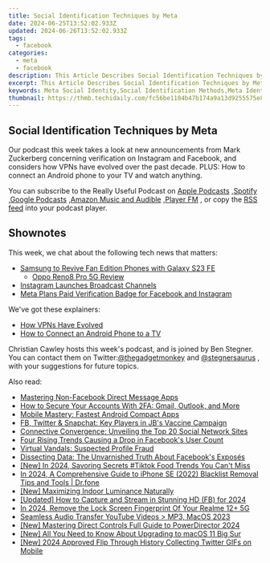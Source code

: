 ```yaml
---
title: Social Identification Techniques by Meta
date: 2024-06-25T13:52:02.933Z
updated: 2024-06-26T13:52:02.933Z
tags:
  - facebook
categories:
  - meta
  - facebook
description: This Article Describes Social Identification Techniques by Meta
excerpt: This Article Describes Social Identification Techniques by Meta
keywords: Meta Social Identity,Social Identification Methods,Meta Identification Tactics,Identification Strategies Meta,Meta's Social Techniques,Social Meta Tools,Meta Identity Practices
thumbnail: https://thmb.techidaily.com/fc56be1104b47b174a9a13d9255575e8e01dfcc34ec60d7f7f9e3cbb3a84553c.jpg
---
```


## Social Identification Techniques by Meta

 Our podcast this week takes a look at new announcements from Mark Zuckerberg concerning verification on Instagram and Facebook, and considers how VPNs have evolved over the past decade. PLUS: How to connect an Android phone to your TV and watch anything.

 You can subscribe to the Really Useful Podcast on [Apple Podcasts](https://podcasts.apple.com/gb/podcast/the-really-useful-podcast/id1437847131?mt=2) ,[Spotify](https://open.spotify.com/show/283gDxLd6OTNEpRq6tN7ha) ,[Google Podcasts](https://www.google.com/podcasts?feed=aHR0cHM6Ly9hbmNob3IuZm0vcy8zMWJlNDcwL3BvZGNhc3QvcnNz) ,[Amazon Music and Audible](https://music.amazon.co.uk/podcasts/20ab73d4-5da2-46c7-a17f-dc6eb39bdb48/The-Really-Useful-Podcast) ,[Player FM](https://player.fm/series/the-really-useful-podcast-2491856) , or copy the [RSS feed](https://feeds.transistor.fm/the-really-useful-podcast) into your podcast player.

## Shownotes

This week, we chat about the following tech news that matters:

* [Samsung to Revive Fan Edition Phones with Galaxy S23 FE](https://www.makeuseof.com/galaxy-s23-fe-launch-august-september/)  
  * [Oppo Reno8 Pro 5G Review](https://www.makeuseof.com/oppo-reno8-pro-review/)
* [Instagram Launches Broadcast Channels](https://www.makeuseof.com/instagram-introduces-broadcast-channels/)
* [Meta Plans Paid Verification Badge for Facebook and Instagram](https://www.makeuseof.com/meta-plans-paid-verification-badge-for-users/)

We've got these explainers:

* [How VPNs Have Evolved](https://www.makeuseof.com/vpn-evolution-ways-vpns-have-become-even-more-private/)
* [How to Connect an Android Phone to a TV](https://www.makeuseof.com/tag/droid-meets-hdmi-how-and-why-to-connect-your-android-phone-to-your-tv/)

 Christian Cawley hosts this week's podcast, and is joined by Ben Stegner. You can contact them on Twitter:[@thegadgetmonkey](https://twitter.com/thegadgetmonkey) and [@stegnersaurus](https://twitter.com/stegnersaurus) , with your suggestions for future topics.


<ins class="adsbygoogle"
     style="display:block"
     data-ad-format="autorelaxed"
     data-ad-client="ca-pub-7571918770474297"
     data-ad-slot="1223367746"></ins>



<ins class="adsbygoogle"
     style="display:block"
     data-ad-client="ca-pub-7571918770474297"
     data-ad-slot="8358498916"
     data-ad-format="auto"
     data-full-width-responsive="true"></ins>

<span class="atpl-alsoreadstyle">Also read:</span>
<div><ul>
<li><a href="https://facebook.techidaily.com/mastering-non-facebook-direct-message-apps/"><u>Mastering Non-Facebook Direct Message Apps</u></a></li>
<li><a href="https://facebook.techidaily.com/how-to-secure-your-accounts-with-2fa-gmail-outlook-and-more/"><u>How to Secure Your Accounts With 2FA: Gmail, Outlook, and More</u></a></li>
<li><a href="https://facebook.techidaily.com/mobile-mastery-fastest-android-compact-apps/"><u>Mobile Mastery: Fastest Android Compact Apps</u></a></li>
<li><a href="https://facebook.techidaily.com/fb-twitter-and-snapchat-key-players-in-jbs-vaccine-campaign/"><u>FB, Twitter & Snapchat: Key Players in JB's Vaccine Campaign</u></a></li>
<li><a href="https://facebook.techidaily.com/connective-convergence-unveiling-the-top-20-social-network-sites/"><u>Connective Convergence: Unveiling the Top 20 Social Network Sites</u></a></li>
<li><a href="https://facebook.techidaily.com/four-rising-trends-causing-a-drop-in-facebooks-user-count/"><u>Four Rising Trends Causing a Drop in Facebook's User Count</u></a></li>
<li><a href="https://facebook.techidaily.com/virtual-vandals-suspected-profile-fraud/"><u>Virtual Vandals: Suspected Profile Fraud</u></a></li>
<li><a href="https://facebook.techidaily.com/dissecting-data-the-unvarnished-truth-about-facebooks-exposes/"><u>Dissecting Data: The Unvarnished Truth About Facebook's Exposés</u></a></li>
<li><a href="https://tiktok-video-recordings.techidaily.com/new-in-2024-savoring-secrets-tiktok-food-trends-you-cant-miss/"><u>[New] In 2024, Savoring Secrets  #Tiktok Food Trends You Can't Miss</u></a></li>
<li><a href="https://iphone-unlock.techidaily.com/in-2024-a-comprehensive-guide-to-iphone-se-2022-blacklist-removal-tips-and-tools-drfone-by-drfone-ios/"><u>In 2024, A Comprehensive Guide to iPhone SE (2022) Blacklist Removal Tips and Tools | Dr.fone</u></a></li>
<li><a href="https://extra-guidance.techidaily.com/new-maximizing-indoor-luminance-naturally/"><u>[New] Maximizing Indoor Luminance Naturally</u></a></li>
<li><a href="https://facebook-video-recording.techidaily.com/updated-how-to-capture-and-stream-in-stunning-hd-fb-for-2024/"><u>[Updated] How to Capture and Stream in Stunning HD (FB) for 2024</u></a></li>
<li><a href="https://easy-unlock-android.techidaily.com/in-2024-remove-the-lock-screen-fingerprint-of-your-realme-12plus-5g-by-drfone-android/"><u>In 2024, Remove the Lock Screen Fingerprint Of Your Realme 12+ 5G</u></a></li>
<li><a href="https://youtube-clips.techidaily.com/seamless-audio-transfer-youtube-videos-)-mp3-macos-2023/"><u>Seamless Audio Transfer  YouTube Videos > MP3, MacOS 2023</u></a></li>
<li><a href="https://extra-approaches.techidaily.com/new-mastering-direct-controls-full-guide-to-powerdirector-2024/"><u>[New] Mastering Direct Controls  Full Guide to PowerDirector 2024</u></a></li>
<li><a href="https://fox-direct.techidaily.com/new-all-you-need-to-know-about-upgrading-to-macos-11-big-sur/"><u>[New] All You Need to Know About Upgrading to macOS 11 Big Sur</u></a></li>
<li><a href="https://twitter-clips.techidaily.com/new-2024-approved-flip-through-history-collecting-twitter-gifs-on-mobile/"><u>[New] 2024 Approved  Flip Through History  Collecting Twitter GIFs on Mobile</u></a></li>
</ul></div>
